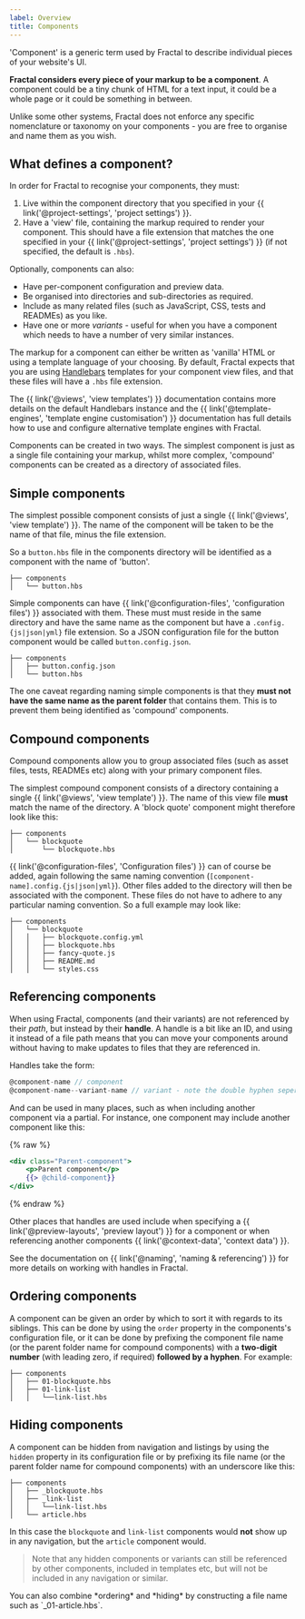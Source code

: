 ```yaml
---
label: Overview
title: Components
---
```


'Component' is a generic term used by Fractal to describe individual pieces of your website's UI.

**Fractal considers every piece of your markup to be a component**. A component could be a tiny chunk of HTML for a text input, it could be a whole page or it could be something in between.

Unlike some other systems, Fractal does not enforce any specific nomenclature or taxonomy on your components - you are free to organise and name them as you wish.

## What defines a component?

In order for Fractal to recognise your components, they must:

1. Live within the component directory that you specified in your {{ link('@project-settings', 'project settings') }}.
2. Have a 'view' file, containing the markup required to render your component. This should have a file extension that matches the one specified in your {{ link('@project-settings', 'project settings') }} (if not specified, the default is `.hbs`).

Optionally, components can also:

* Have per-component configuration and preview data.
* Be organised into directories and sub-directories as required.
* Include as many related files (such as JavaScript, CSS, tests and READMEs) as you like.
* Have one or more *variants* - useful for when you have a component which needs to have a number of very similar instances.

The markup for a component can either be written as 'vanilla' HTML or using a template language of your choosing. By default, Fractal expects that you are using [Handlebars](http://handlebarsjs.com) templates for your component view files, and that these files will have a `.hbs` file extension.

<div class="Note Note--callout">
The {{ link('@views', 'view templates') }} documentation contains more details on the default Handlebars instance and the {{ link('@template-engines', 'template engine customisation') }} documentation has full details how to use and configure alternative template engines with Fractal.
</div>

Components can be created in two ways. The simplest component is just as a single file containing your markup, whilst more complex, 'compound' components can be created as a directory of associated files.

## Simple components

The simplest possible component consists of just a single {{ link('@views', 'view template') }}. The name of the component will be taken to be the name of that file, minus the file extension.

So a `button.hbs` file in the components directory will be identified as a component with the name of 'button'.

```tree
├── components
│   └── button.hbs
```

Simple components can have {{ link('@configuration-files', 'configuration files') }} associated with them. These must must reside in the same directory and have the same name as the component but have a `.config.{js|json|yml}` file extension. So a JSON configuration file for the button component would be called `button.config.json`.

```tree
├── components
│   ├── button.config.json
│   └── button.hbs
```

The one caveat regarding naming simple components is that they **must not have the same name as the parent folder** that contains them. This is to prevent them being identified as 'compound' components.

## Compound components

Compound components allow you to group associated files (such as asset files, tests, READMEs etc) along with your primary component files.

The simplest compound component consists of a directory containing a single {{ link('@views', 'view template') }}. The name of this view file **must** match the name of the directory. A 'block quote' component might therefore look like this:

```tree
├── components
│   └── blockquote
│       └── blockquote.hbs
```

{{ link('@configuration-files', 'Configuration files') }} can of course be added, again following the same naming convention (`[component-name].config.{js|json|yml}`). Other files added to the directory will then be associated with the component. These files do not have to adhere to any particular naming convention. So a full example may look like:

```tree
├── components
│   └── blockquote
│   │   ├── blockquote.config.yml
│   │   ├── blockquote.hbs
│   │   ├── fancy-quote.js
│   │   ├── README.md
│   │   └── styles.css
```

## Referencing components

When using Fractal, components (and their variants) are not referenced by their *path*, but instead by their **handle**. A handle is a bit like an ID, and using it instead of a file path means that you can move your components around without having to make updates to files that they are referenced in.

Handles take the form:

```js
@component-name // component
@component-name--variant-name // variant - note the double hyphen seperator.
```

And can be used in many places, such as when including another component via a partial. For instance, one component may include another component like this:

{% raw %}

```handlebars
<div class="Parent-component">
    <p>Parent component</p>
    {{> @child-component}}
</div>
```

{% endraw %}

Other places that handles are used include when specifying a {{ link('@preview-layouts', 'preview layout') }} for a component or when referencing another components {{ link('@context-data', 'context data') }}.

<div class="Note Note--callout">
See the documentation on {{ link('@naming', 'naming & referencing') }} for more details on working with handles in Fractal.
</div>

## Ordering components

A component can be given an order by which to sort it with regards to its siblings. This can be done by using the `order` property in the components's configuration file, or it can be done by prefixing the component file name (or the parent folder name for compound components) with a **two-digit number** (with leading zero, if required) **followed by a hyphen**. For example:

```tree
├── components
│   ├── 01-blockquote.hbs
│   ├── 01-link-list
│   │   └──link-list.hbs
```

## Hiding components

A component can be hidden from navigation and listings by using the `hidden` property in its configuration file or by prefixing its file name (or the parent folder name for compound components) with an underscore like this:

```tree
├── components
│   ├── _blockquote.hbs
│   ├── _link-list
│   │   └──link-list.hbs
│   └── article.hbs
```

In this case the `blockquote` and `link-list` components would **not** show up in any navigation, but the `article` component would.

> Note that any hidden components or variants can still be referenced by other components, included in templates etc, but will not be included in any navigation or similar.

<div class="Note Note--callout">
You can also combine *ordering* and *hiding* by constructing a file name such as `_01-article.hbs`.
</div>
